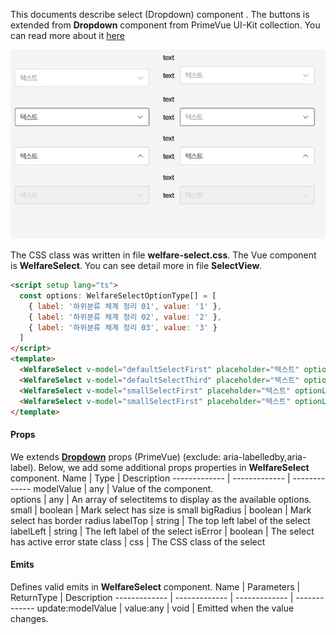 This documents describe select (Dropdown) component . The buttons is extended from **Dropdown** component from PrimeVue UI-Kit collection.
You can read more about it [here](https://primevue.org/dropdown/)

<img src="../captures/drop-down.jpg">

The CSS class was written in file **welfare-select.css**. The Vue component is **WelfareSelect**.
You can see detail more in file **SelectView**.

```html
<script setup lang="ts">
  const options: WelfareSelectOptionType[] = [
    { label: '하위분류 체계 정리 01', value: '1' },
    { label: '하위분류 체계 정리 02', value: '2' },
    { label: '하위분류 체계 정리 03', value: '3' }
  ]
</script>
<template>
  <WelfareSelect v-model="defaultSelectFirst" placeholder="텍스트" optionLabel="label" :options="options" />
  <WelfareSelect v-model="defaultSelectThird" placeholder="텍스트" optionLabel="label" :options="options" />
  <WelfareSelect v-model="smallSelectFirst" placeholder="텍스트" optionLabel="label" :options="options" small />
  <WelfareSelect v-model="smallSelectFirst" placeholder="텍스트" optionLabel="label" :options="options" disabled small />
</template>
```

#### Props

We extends [**Dropdown**](https://primevue.org/dropdown/) props (PrimeVue) (exclude: aria-labelledby,aria-label). Below, we add some additional props properties in **WelfareSelect** component.
Name | Type | Description
------------- | ------------- | -------------
modelValue | any | Value of the component.	
options | any | An array of selectitems to display as the available options.	
small | boolean | Mark select has size is small
bigRadius | boolean | Mark select has border radius
labelTop | string | The top left label of the select
labelLeft | string | The left label of the select
isError | boolean | The select has active error state
class | css | The CSS class of the select

#### Emits

Defines valid emits in **WelfareSelect** component.
Name | Parameters | ReturnType | Description
------------- | ------------- | ------------- | -------------
update:modelValue | value:any | void | Emitted when the value changes.
